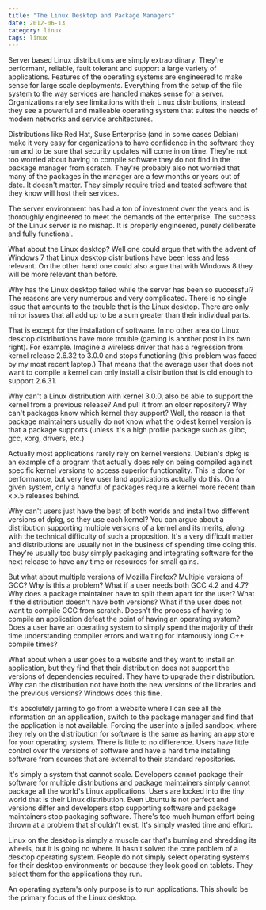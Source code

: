 ```yaml
---
title: "The Linux Desktop and Package Managers"
date: 2012-06-13
category: linux
tags: linux
---
```


Server based Linux distributions are simply extraordinary. They're performant, reliable, fault tolerant and support a large variety of applications. Features of the operating systems are engineered to make sense for large scale deployments. Everything from the setup of the file system to the way services are handled makes sense for a server. Organizations rarely see limitations with their Linux distributions, instead they see a powerful and malleable operating system that suites the needs of modern networks and service architectures.


Distributions like Red Hat, Suse Enterprise (and in some cases Debian) make it very easy for organizations to have confidence in the software they run and to be sure that security updates will come in on time. They're not too worried about having to compile software they do not find in the package manager from scratch. They're probably also not worried that many of the packages in the manager are a few months or years out of date. It doesn't matter. They simply require tried and tested software that they know will  host their services.

The server environment has had a ton of investment over the years and is thoroughly engineered to meet the demands of the enterprise. The success of the Linux server is no mishap. It is properly engineered, purely deliberate and fully functional.

What about the Linux desktop? Well one could argue that with the advent of Windows 7 that Linux desktop distributions have been less and less relevant. On the other hand one could also argue that with Windows 8 they will be more relevant than before.

Why has the Linux desktop failed while the server has been so successful? The reasons are very numerous and very complicated.&nbsp;There is no single issue that amounts to the trouble that is the Linux desktop. There are only minor issues that all add up to be a sum greater than their individual parts.

That is except for the installation of software. In no other area do Linux desktop distributions have more trouble (gaming is another post in its own right).&nbsp;For example. Imagine a wireless driver that has a regression from kernel release 2.6.32 to 3.0.0 and stops functioning (this problem was faced by my most recent laptop.) That means that the average user that does not want to compile a kernel can only install a distribution that is old enough to support 2.6.31.

Why can't a Linux distribution with kernel 3.0.0, also be able to support the kernel from a previous release? And pull it from an older repository? Why can't packages know which kernel they support? Well, the reason is that package maintainers usually do not know what the oldest kernel version is that a package supports (unless it's a high profile package such as glibc, gcc, xorg,  drivers, etc.)

Actually most applications rarely rely on kernel versions. Debian's dpkg is an example of a program that actually does rely on being compiled against specific kernel versions to access superior functionality. This is done for performance, but very few user land applications actually do this. On a given system, only a handful of packages require a kernel more recent than x.x.5 releases behind.

Why can't users just have the best of both worlds and install two different versions of dpkg, so they use each kernel? You can argue about a distribution supporting multiple versions of a kernel and its merits, along with the technical difficulty of such a proposition. It's a very difficult matter and distributions are usually not in the business of spending time doing this. They're usually too busy simply packaging and integrating software for the next release to have any time or resources for small gains.

But what about multiple versions of Mozilla Firefox? Multiple versions of GCC? Why is this a problem? What if a user needs both GCC 4.2 and 4.7? Why does a package maintainer have to split them apart for the user? What if the distribution doesn't have both versions? What if the user does not want to compile GCC from scratch. Doesn't the process of having to compile an application  defeat the point of having an operating system? Does a user have an operating system to simply spend the majority of their time understanding compiler errors and waiting for infamously long C++ compile times?

What about when a user goes to a website and they want to install an application, but they find that their distribution does not support the versions of dependencies required. They have to upgrade their distribution. Why can the distribution not have both the new versions of the libraries and the previous versions? Windows does this fine.

It's absolutely jarring to go from a website where I can see all the information on an application, switch to the package manager and find that the application is not available. Forcing the user into a jailed sandbox, where they rely on the distribution for software is the same as having an app store for your operating system. There is little to no difference. Users  have little control over the versions of software and have a hard time installing software from sources that are external to their standard repositories.

It's simply a system that cannot scale. Developers cannot package their software for multiple distributions and package maintainers simply cannot package all the world's Linux applications. Users are locked into the tiny world that is their Linux distribution. Even Ubuntu is not perfect and versions differ and developers stop supporting software and package maintainers stop packaging software. There's too much human effort being thrown at a problem that shouldn't exist. It's simply wasted time and effort.

Linux on the desktop is simply a muscle car that's burning and shredding its wheels, but it is going no where. It hasn't solved the core problem of a desktop operating system. People do not simply select operating systems for their desktop environments or because they look good on tablets. They select them for the applications they run.

An operating system's only purpose is to run applications. This should be the primary focus of the Linux desktop.
